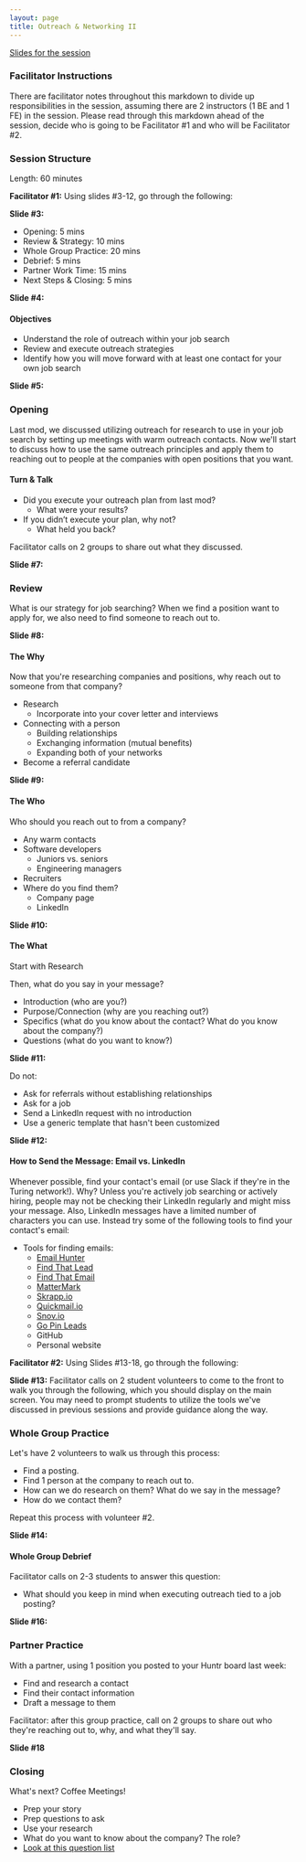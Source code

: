 ```yaml
---
layout: page
title: Outreach & Networking II
---
```


[Slides for the session](https://docs.google.com/presentation/d/1_JmlfZr2emcfndX0rMpW2Jr-upGwQDifN7qNMyQgbNI/edit?usp=sharing)

### Facilitator Instructions
There are facilitator notes throughout this markdown to divide up responsibilities in the session, assuming there are 2 instructors (1 BE and 1 FE) in the session. Please read through this markdown ahead of the session, decide who is going to be Facilitator #1 and who will be Facilitator #2.

### Session Structure

Length: 60 minutes

**Facilitator #1:** Using slides #3-12, go through the following:

**Slide #3:**

* Opening: 5 mins
* Review & Strategy: 10 mins
* Whole Group Practice: 20 mins
* Debrief: 5 mins
* Partner Work Time: 15 mins
* Next Steps & Closing: 5 mins

**Slide #4:**

#### Objectives
* Understand the role of outreach within your job search
* Review and execute outreach strategies
* Identify how you will move forward with at least one contact for your own job search

**Slide #5:**

### Opening
Last mod, we discussed utilizing outreach for research to use in your job search by setting up meetings with warm outreach contacts. Now we'll start to discuss how to use the same outreach principles and apply them to reaching out to people at the companies with open positions that you want.

#### Turn & Talk
* Did you execute your outreach plan from last mod?
  * What were your results?
* If you didn’t execute your plan, why not?
  * What held you back?

Facilitator calls on 2 groups to share out what they discussed.

**Slide #7:**

### Review
What is our strategy for job searching? When we find a position want to apply for, we also need to find someone to reach out to.

**Slide #8:**

#### The Why
Now that you're researching companies and positions, why reach out to someone from that company?

* Research
  * Incorporate into your cover letter and interviews
* Connecting with a person
  * Building relationships
  * Exchanging information (mutual benefits)
  * Expanding both of your networks
* Become a referral candidate

**Slide #9:**

#### The Who
Who should you reach out to from a company?

* Any warm contacts
* Software developers
  * Juniors vs. seniors
  * Engineering managers
* Recruiters
* Where do you find them?
  * Company page
  * LinkedIn

**Slide #10:**

#### The What
Start with Research

Then, what do you say in your message?

* Introduction (who are you?)
* Purpose/Connection (why are you reaching out?)
* Specifics (what do you know about the contact? What do you know about the company?)
* Questions (what do you want to know?)

**Slide #11:**

Do not:

* Ask for referrals without establishing relationships
* Ask for a job
* Send a LinkedIn request with no introduction
* Use a generic template that hasn't been customized

**Slide #12:**

#### How to Send the Message: Email vs. LinkedIn
Whenever possible, find your contact's email (or use Slack if they're in the Turing network!). Why? Unless you're actively job searching or actively hiring, people may not be checking their LinkedIn regularly and might miss your message. Also, LinkedIn messages have a limited number of characters you can use. Instead try some of the following tools to find your contact's email:

* Tools for finding emails:
  * [Email Hunter](https://emailhunter.co/)
  * [Find That Lead](https://findthatlead.com/)
  * [Find That Email](https://findthat.email/)
  * [MatterMark](https://mattermark.com/)
  * [Skrapp.io](https://www.skrapp.io/)
  * [Quickmail.io](https://quickmail.io/)
  * [Snov.io](https://snov.io/)
  * [Go Pin Leads](https://www.gopinleads.com/)
  * GitHub
  * Personal website

**Facilitator #2:** Using Slides #13-18, go through the following:

**Slide #13:** Facilitator calls on 2 student volunteers to come to the front to walk you through the following, which you should display on the main screen. You may need to prompt students to utilize the tools we've discussed in previous sessions and provide guidance along the way.

### Whole Group Practice
Let's have 2 volunteers to walk us through this process:

* Find a posting.
* Find 1 person at the company to reach out to.
* How can we do research on them? What do we say in the message?
* How do we contact them?

Repeat this process with volunteer #2.

**Slide #14:**

#### Whole Group Debrief
Facilitator calls on 2-3 students to answer this question:

* What should you keep in mind when executing outreach tied to a job posting?

**Slide #16:**

### Partner Practice
With a partner, using 1 position you posted to your Huntr board last week:

* Find and research a contact
* Find their contact information
* Draft a message to them

Facilitator: after this group practice, call on 2 groups to share out who they're reaching out to, why, and what they'll say.

**Slide #18**

### Closing
What's next? Coffee Meetings!
* Prep your story
* Prep questions to ask
* Use your research
* What do you want to know about the company? The role?
* [Look at this question list](https://yangshun.github.io/tech-interview-handbook/questions-to-ask/)
